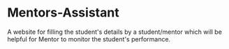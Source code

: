 # Mentors-Assistant

A website for filling the student's details by a student/mentor which will be helpful for Mentor to monitor the student's performance.
